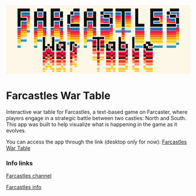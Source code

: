 ![Farcastles War Table](https://github.com/lukapiskorec/farcastles-war-table/blob/main/assets/farcastles_war_table_logo_9019.gif?raw=true)


# Farcastles War Table
Interactive war table for Farcastles, a text-based game on Farcaster, where players engage in a strategic battle between two castles: North and South. This app was built to help visualize what is happening in the game as it evolves.

You can access the app through the link (desktop only for now): [Farcastles War Table](https://lukapiskorec.github.io/farcastles-war-table/)

### Info links

[Farcastles channel](https://warpcast.com/~/channel/farcastles)

[Farcastles info](https://pinnate-mandarin-e67.notion.site/Farcastles-4fe454e6a4034f688aae9e5b15dab5cc)
